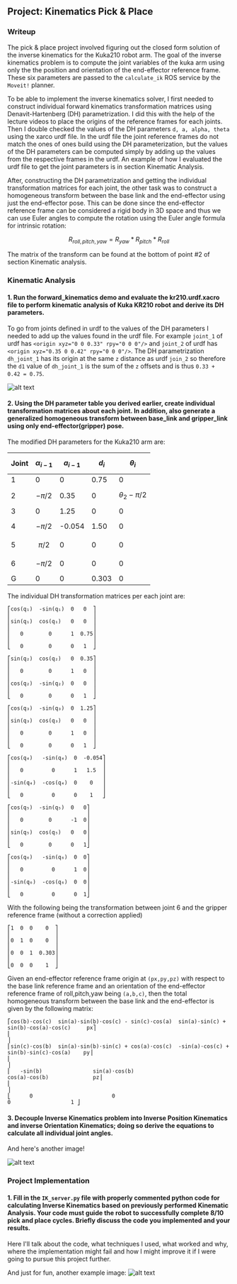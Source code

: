 ## Project: Kinematics Pick & Place

[//]: # (Image References)

[image1]: ./misc_images/misc1.png
[image2]: ./misc_images/misc2.png
[image3]: ./misc_images/misc3.png

### Writeup 

The pick & place project involved figuring out the closed form solution of the inverse kinematics for the Kuka210 robot arm. The goal of the inverse kinematics problem is to compute the joint variables of the kuka arm using only the the position and orientation of the end-effector reference frame. These six parameters are passed to the `calculate_ik` ROS service by the `Moveit!` planner.

To be able to implement the inverse kinematics solver, I first needed to construct individual forward kinematics transformation matrices using Denavit-Hartenberg (DH) parametrization. I did this with the help of the lecture videos to place the origins of the reference frames for each joints. Then I double checked the values of the DH parameters `d, a, alpha, theta` using the xarco urdf file. In the urdf file the joint reference frames do not match the ones of ones build using the DH parameterization, but the values of the DH parameters can be computed simply by adding up the values from the respective frames in the urdf. An example of how I evaluated the urdf file to get the joint parameters is in section Kinematic Analysis.

After, constructing the DH parametrization and getting the individual transformation matrices for each joint, the other task was to construct a homogeneous transform between the base link and the end-effector using just the end-effector pose. This can be done since the end-effector reference frame can be considered a rigid body in 3D space and thus we can use Euler angles to compute the rotation using the Euler angle formula for intrinsic rotation:

$$R_{roll,pitch,yaw} = R_{yaw} * R_{pitch} * R_{roll}$$ 

The matrix of the transform can be found at the bottom of point #2 of section Kinematic analysis. 

### Kinematic Analysis
#### 1. Run the forward_kinematics demo and evaluate the kr210.urdf.xacro file to perform kinematic analysis of Kuka KR210 robot and derive its DH parameters.

To go from joints defined in urdf to the values of the DH parameters I needed to add up the values found in the urdf file. 
For example `joint_1` of urdf has `<origin xyz="0 0 0.33" rpy="0 0 0"/>` and `joint_2` of urdf has `<origin xyz="0.35 0 0.42" rpy="0 0 0"/>`. The DH parametrization `dh_joint_1` has its origin at the same `z` distance as urdf `join_2` so therefore the `d1` value of `dh_joint_1` is the sum of the `z` offsets and is thus `0.33 + 0.42 = 0.75`. 

![alt text][image1]

#### 2. Using the DH parameter table you derived earlier, create individual transformation matrices about each joint. In addition, also generate a generalized homogeneous transform between base_link and gripper_link using only end-effector(gripper) pose.

The modified DH parameters for the Kuka210 arm are:

Joint | $$\alpha_{i-1}$$ | $$a_{i-1}$$ | $$d_i$$ | $$\theta_i$$ |
--- | --- | --- | --- | ---
1 | 0 | 0 | 0.75 | 0
2 | $$-\pi/2$$ | 0.35 | 0 | $$\theta_2 -\pi/2$$
3 | 0 | 1.25 | 0 | 0
4 | $$-\pi/2$$ | -0.054 | 1.50 | 0
5 | $$\pi/2$$ | 0 | 0 | 0
6 | $$-\pi/2$$ | 0 | 0 | 0
G | 0 | 0 | 0.303 | 0


The individual DH transformation matrices per each joint are:
```
⎡cos(q₁)  -sin(q₁)  0   0  ⎤
⎢                          ⎥
⎢sin(q₁)  cos(q₁)   0   0  ⎥
⎢                          ⎥
⎢   0        0      1  0.75⎥
⎢                          ⎥
⎣   0        0      0   1  ⎦
```
```
⎡sin(q₂)  cos(q₂)   0  0.35⎤
⎢                          ⎥
⎢   0        0      1   0  ⎥
⎢                          ⎥
⎢cos(q₂)  -sin(q₂)  0   0  ⎥
⎢                          ⎥
⎣   0        0      0   1  ⎦
```
```
⎡cos(q₃)  -sin(q₃)  0  1.25⎤
⎢                          ⎥
⎢sin(q₃)  cos(q₃)   0   0  ⎥
⎢                          ⎥
⎢   0        0      1   0  ⎥
⎢                          ⎥
⎣   0        0      0   1  ⎦
```
```
⎡cos(q₄)   -sin(q₄)  0  -0.054⎤
⎢                             ⎥
⎢   0         0      1   1.5  ⎥
⎢                             ⎥
⎢-sin(q₄)  -cos(q₄)  0    0   ⎥
⎢                             ⎥
⎣   0         0      0    1   ⎦
```
```
⎡cos(q₅)  -sin(q₅)  0   0⎤
⎢                        ⎥
⎢   0        0      -1  0⎥
⎢                        ⎥
⎢sin(q₅)  cos(q₅)   0   0⎥
⎢                        ⎥
⎣   0        0      0   1⎦
```
```
⎡cos(q₆)   -sin(q₆)  0  0⎤
⎢                        ⎥
⎢   0         0      1  0⎥
⎢                        ⎥
⎢-sin(q₆)  -cos(q₆)  0  0⎥
⎢                        ⎥
⎣   0         0      0  1⎦
```
With the following being the transformation between joint 6 and the gripper reference frame (without a correction applied)
```
⎡1  0  0    0  ⎤
⎢              ⎥
⎢0  1  0    0  ⎥
⎢              ⎥
⎢0  0  1  0.303⎥
⎢              ⎥
⎣0  0  0    1  ⎦
```

Given an end-effector reference frame origin at `(px,py,pz)` with respect to the base link reference frame and an orientation of the end-effector reference frame of roll,pitch,yaw being `(a,b,c)`, then the total homogeneous transform between the base link and the end-effector is given by the following matrix:
```
⎡cos(b)⋅cos(c)  sin(a)⋅sin(b)⋅cos(c) - sin(c)⋅cos(a)  sin(a)⋅sin(c) + sin(b)⋅cos(a)⋅cos(c)     px⎤
⎢                                                                                             ⎥
⎢sin(c)⋅cos(b)  sin(a)⋅sin(b)⋅sin(c) + cos(a)⋅cos(c)  -sin(a)⋅cos(c) + sin(b)⋅sin(c)⋅cos(a)    py⎥
⎢                                                                                             ⎥
⎢   -sin(b)                sin(a)⋅cos(b)                          cos(a)⋅cos(b)              pz⎥
⎢                                                                                             ⎥
⎣      0                         0                                      0                   1 ⎦
```

#### 3. Decouple Inverse Kinematics problem into Inverse Position Kinematics and inverse Orientation Kinematics; doing so derive the equations to calculate all individual joint angles.

And here's another image! 

![alt text][image2]

### Project Implementation

#### 1. Fill in the `IK_server.py` file with properly commented python code for calculating Inverse Kinematics based on previously performed Kinematic Analysis. Your code must guide the robot to successfully complete 8/10 pick and place cycles. Briefly discuss the code you implemented and your results. 


Here I'll talk about the code, what techniques I used, what worked and why, where the implementation might fail and how I might improve it if I were going to pursue this project further.  


And just for fun, another example image:
![alt text][image3]